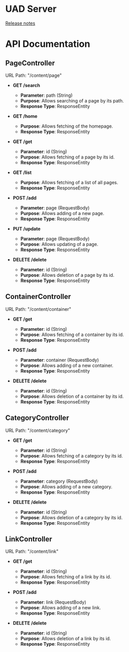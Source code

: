 # UAD Server

[Release notes](./RELEASE_NOTES.md)

# API Documentation

## PageController

URL Path: "/content/page"

- **GET /search**
    - **Parameter**: path (String)
    - **Purpose**: Allows searching of a page by its path.
    - **Response Type**: ResponseEntity

- **GET /home**
    - **Purpose**: Allows fetching of the homepage.
    - **Response Type**: ResponseEntity

- **GET /get**
    - **Parameter**: id (String)
    - **Purpose**: Allows fetching of a page by its id.
    - **Response Type**: ResponseEntity

- **GET /list**
    - **Purpose**: Allows fetching of a list of all pages.
    - **Response Type**: ResponseEntity

- **POST /add**
    - **Parameter**: page (RequestBody)
    - **Purpose**: Allows adding of a new page.
    - **Response Type**: ResponseEntity

- **PUT /update**
    - **Parameter**: page (RequestBody)
    - **Purpose**: Allows updating of a page.
    - **Response Type**: ResponseEntity

- **DELETE /delete**
    - **Parameter**: id (String)
    - **Purpose**: Allows deletion of a page by its id.
    - **Response Type**: ResponseEntity

## ContainerController

URL Path: "/content/container"

- **GET /get**
    - **Parameter**: id (String)
    - **Purpose**: Allows fetching of a container by its id.
    - **Response Type**: ResponseEntity

- **POST /add**
    - **Parameter**: container (RequestBody)
    - **Purpose**: Allows adding of a new container.
    - **Response Type**: ResponseEntity

- **DELETE /delete**
    - **Parameter**: id (String)
    - **Purpose**: Allows deletion of a container by its id.
    - **Response Type**: ResponseEntity

## CategoryController

URL Path: "/content/category"

- **GET /get**
    - **Parameter**: id (String)
    - **Purpose**: Allows fetching of a category by its id.
    - **Response Type**: ResponseEntity

- **POST /add**
    - **Parameter**: category (RequestBody)
    - **Purpose**: Allows adding of a new category.
    - **Response Type**: ResponseEntity

- **DELETE /delete**
    - **Parameter**: id (String)
    - **Purpose**: Allows deletion of a category by its id.
    - **Response Type**: ResponseEntity

## LinkController

URL Path: "/content/link"

- **GET /get**
    - **Parameter**: id (String)
    - **Purpose**: Allows fetching of a link by its id.
    - **Response Type**: ResponseEntity

- **POST /add**
    - **Parameter**: link (RequestBody)
    - **Purpose**: Allows adding of a new link.
    - **Response Type**: ResponseEntity

- **DELETE /delete**
    - **Parameter**: id (String)
    - **Purpose**: Allows deletion of a link by its id.
    - **Response Type**: ResponseEntity